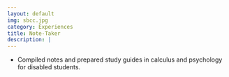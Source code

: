 ```yaml
---
layout: default
img: sbcc.jpg
category: Experiences
title: Note-Taker
description: |
---
```


* Compiled notes and prepared study guides in calculus and psychology for disabled students.
